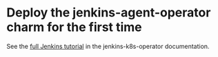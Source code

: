 # Deploy the jenkins-agent-operator charm for the first time

See the [full Jenkins tutorial](https://charmhub.io/jenkins-k8s/docs/tutorial-getting-started) in the jenkins-k8s-operator documentation. 
